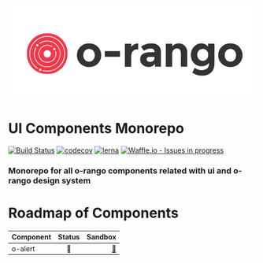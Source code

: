 ![](./docs/img/logo-orango.svg)

# UI Components Monorepo
[![Build Status](https://travis-ci.org/o-rango/o-rango-components.svg?branch=master)](https://travis-ci.org/o-rango/o-rango-components)
[![codecov](https://codecov.io/gh/o-rango/o-rango-components/branch/master/graph/badge.svg)](https://codecov.io/gh/o-rango/o-rango-components)
[![lerna](https://img.shields.io/badge/maintained%20with-lerna-cc00ff.svg)](https://lernajs.io/)
[![Waffle.io - Issues in progress](https://badge.waffle.io/o-rango/o-rango-components.png?label=in%20progress&title=In%20Progress)](http://waffle.io/o-rango/o-rango-components)




### Monorepo for all o-rango components related with ui and o-rango design system





# Roadmap of Components

| Component        | Status           | Sandbox                                               |
| ---------------- |:----------------:| -----------------------------------------------------:|
| o-alert          | :construction:   | [:link:](https://codesandbox.io/s/n7m2y31n44)         |
